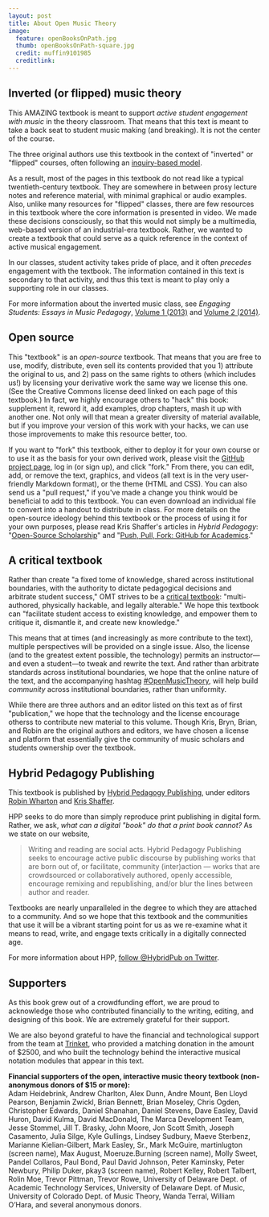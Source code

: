 ```yaml
---
layout: post
title: About Open Music Theory
image:
  feature: openBooksOnPath.jpg
  thumb: openBooksOnPath-square.jpg
  credit: muffin9101985
  creditlink: 
---
```


## Inverted (or flipped) music theory

This AMAZING textbook is meant to support *active student engagement with music* in the theory classroom. That means that this text is meant to take a back seat to student music making (and breaking). It is not the center of the course.

The three original authors use this textbook in the context of  "inverted" or "flipped" courses, often following an [inquiry-based model](http://www.flipcamp.org/engagingstudents/shafferpt3.html). 

As a result, most of the pages in this textbook do not read like a typical twentieth-century textbook. They are somewhere in between prosy lecture notes and reference material, with minimal graphical or audio examples. Also, unlike many resources for "flipped" classes, there are few resources in this textbook where the core information is presented in video. We made these decisions consciously, so that this would not simply be a multimedia, web-based version of an industrial-era textbook. Rather, we wanted to create a textbook that could serve as a quick reference in the context of active musical engagement.

In our classes, student activity takes pride of place, and it often *precedes* engagement with the textbook. The information contained in this text is secondary to that activity, and thus this text is meant to play only a supporting role in our classes.

For more information about the inverted music class, see *Engaging Students: Essays in Music Pedagogy*, [Volume 1 (2013)](http://www.flipcamp.org/engagingstudents/index.html) and [Volume 2 (2014)](http://www.flipcamp.org/engagingstudents2/index.html).

## Open source 

This "textbook" is an *open-source* textbook. That means that you are free to use, modify, distribute, even sell its contents provided that you 1) attribute the original to us, and 2) pass on the same rights to others (which includes us!) by licensing your derivative work the same way we license this one. (See the Creative Commons license deed linked on each page of this textbook.) In fact, we highly encourage others to "hack" this book: supplement it, reword it, add examples, drop chapters, mash it up with another one. Not only will that mean a greater diversity of material available, but if you improve your version of this work with your hacks, we can use those improvements to make this resource better, too.

If you want to "fork" this textbook, either to deploy it for your own course or to use it as the basis for your own derived work, please visit the [GitHub project page](https://github.com/hybrid-pedagogy/openmusictheory), log in (or sign up), and click "fork." From there, you can edit, add, or remove the text, graphics, and videos (all text is in the very user-friendly Markdown format), or the theme (HTML and CSS). You can also send us a "pull request," if you've made a change you think would be beneficial to add to this textbook. You can even download an individual file to convert into a handout to distribute in class. For more details on the open-source ideology behind this textbook or the process of using it for your own purposes, please read Kris Shaffer's articles in *Hybrid Pedagogy*: "[Open-Source Scholarship](http://www.hybridpedagogy.com/Journal/files/Open_Source_Scholarship.html)" and "[Push, Pull, Fork: GitHub for Academics](http://www.hybridpedagogy.com/Journal/files/GitHub_for_Academics.html)."

## A critical textbook

Rather than create "a fixed tome of knowledge, shared across institutional boundaries, with the authority to dictate pedagogical decisions and arbitrate student success," OMT strives to be a [critical textbook](http://www.hybridpedagogy.com/journal/critical-textbook/): "multi-authored, physically hackable, and legally alterable." We hope this textbook can "facilitate student access to existing knowledge, and empower them to critique it, dismantle it, and create new knowledge."

This means that at times (and increasingly as more contribute to the text), multiple perspectives will be provided on a single issue. Also, the license (and to the greatest extent possible, the technology) permits an instructor—and even a student—to tweak and rewrite the text. And rather than arbitrate standards across institutional boundaries, we hope that the online nature of the text, and the accompanying hashtag [#OpenMusicTheory](https://twitter.com/search?f=realtime&q=%23OpenMusicTheory), will help build *community* across institutional boundaries, rather than uniformity.

While there are three authors and an editor listed on this text as of first "publication," we hope that the technology and the license encourage otherss to contribute new material to this volume. Though Kris, Bryn, Brian, and Robin are the original authors and editors, we have chosen a license and platform that essentially give the community of music scholars and students ownership over the textbook.

## Hybrid Pedagogy Publishing

This textbook is published by [Hybrid Pedagogy Publishing](http://www.hybridpedagogy.org/#publishing), under editors [Robin Wharton](http://www.robinwharton.com) and [Kris Shaffer](http://kris.shaffermusic.com). 

HPP seeks to do more than simply reproduce print publishing in digital form. Rather, we ask, *what can a digital "book" do that a print book cannot?* As we state on our website, 

> Writing and reading are social acts. Hybrid Pedagogy Publishing seeks to encourage active public discourse by publishing works that are born out of, or facilitate, community (inter)action — works that are crowdsourced or collaboratively authored, openly accessible, encourage remixing and republishing, and/or blur the lines between author and reader.

Textbooks are nearly unparalleled in the degree to which they are attached to a community. And so we hope that this textbook and the communities that use it will be a vibrant starting point for us as we re-examine what it means to read, write, and engage texts critically in a digitally connected age.

For more information about HPP, [follow @HybridPub on Twitter](http://twitter.com/HybridPub).

## Supporters

As this book grew out of a crowdfunding effort, we are proud to acknowledge those who contributed financially to the writing, editing, and designing of this book. We are extremely grateful for their support. 

We are also beyond grateful to have the financial and technological support from the team at [Trinket](http://www.trinket.io), who provided a matching donation in the amount of $2500, and who built the technology behind the interactive musical notation modules that appear in this text.

**Financial supporters of the open, interactive music theory textbook (non-anonymous donors of $15 or more):**  
Adam Heidebrink, Andrew Charlton, Alex Dunn, Andre Mount, Ben Lloyd Pearson, Benjamin Zwickl, Brian Bennett, Brian Moseley, Chris Ogden, Christopher Edwards, Daniel Shanahan, Daniel Stevens, Dave Easley, David Huron, David Kulma, David MacDonald, The Marca Development Team, Jesse Stommel, Jill T. Brasky, John Moore, Jon Scott Smith, Joseph Casamento, Julia Silge, Kyle Gullings, Lindsey Sudbury, Maeve Sterbenz, Marianne Kielian-Gilbert, Mark Easley, Sr., Mark McGuire, martinlugton (screen name), Max August, Moeruze.Burning (screen name), Molly Sweet, Pandel Collaros, Paul Bond, Paul David Johnson, Peter Kaminsky, Peter Newbury, Philip Duker, pkay3 (screen name), Robert Kelley, Robert Talbert, Rolin Moe, Trevor Pittman, Trevor Rowe, University of Delaware Dept. of Academic Technology Services, University of Delaware Dept. of Music, University of Colorado Dept. of Music Theory, Wanda Terral, William O’Hara, and several anonymous donors.
